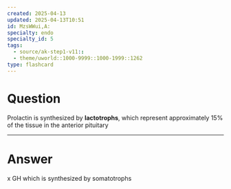 ```yaml
---
created: 2025-04-13
updated: 2025-04-13T10:51
id: MzsWWui,A:
specialty: endo
specialty_id: 5
tags:
  - source/ak-step1-v11::
  - theme/uworld::1000-9999::1000-1999::1262
type: flashcard
---
```


# Question
Prolactin is synthesized by **lactotrophs**, which represent approximately 15% of the tissue in the anterior pituitary

---

# Answer
x GH which is synthesized by somatotrophs